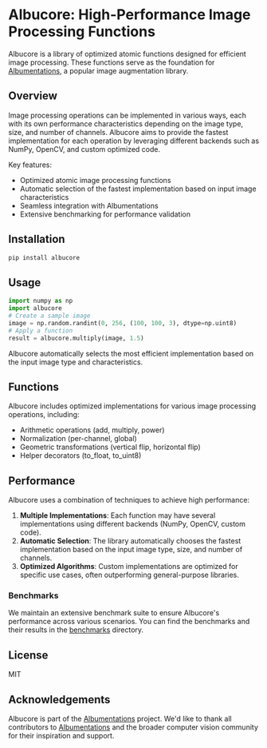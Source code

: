 # Albucore: High-Performance Image Processing Functions

Albucore is a library of optimized atomic functions designed for efficient image processing. These functions serve as the foundation for [Albumentations](https://github.com/albumentations-team/albumentations), a popular image augmentation library.

## Overview

Image processing operations can be implemented in various ways, each with its own performance characteristics depending on the image type, size, and number of channels. Albucore aims to provide the fastest implementation for each operation by leveraging different backends such as NumPy, OpenCV, and custom optimized code.

Key features:

- Optimized atomic image processing functions
- Automatic selection of the fastest implementation based on input image characteristics
- Seamless integration with Albumentations
- Extensive benchmarking for performance validation

## Installation

```bash
pip install albucore
```

## Usage

```python
import numpy as np
import albucore
# Create a sample image
image = np.random.randint(0, 256, (100, 100, 3), dtype=np.uint8)
# Apply a function
result = albucore.multiply(image, 1.5)
```

Albucore automatically selects the most efficient implementation based on the input image type and characteristics.

## Functions

Albucore includes optimized implementations for various image processing operations, including:

- Arithmetic operations (add, multiply, power)
- Normalization (per-channel, global)
- Geometric transformations (vertical flip, horizontal flip)
- Helper decorators (to_float, to_uint8)

## Performance

Albucore uses a combination of techniques to achieve high performance:

1. **Multiple Implementations**: Each function may have several implementations using different backends (NumPy, OpenCV, custom code).
2. **Automatic Selection**: The library automatically chooses the fastest implementation based on the input image type, size, and number of channels.
3. **Optimized Algorithms**: Custom implementations are optimized for specific use cases, often outperforming general-purpose libraries.

### Benchmarks

We maintain an extensive benchmark suite to ensure Albucore's performance across various scenarios. You can find the benchmarks and their results in the [benchmarks](./benchmarks/README.md) directory.

## License

MIT

## Acknowledgements

Albucore is part of the [Albumentations](https://github.com/albumentations-team/albumentations) project. We'd like to thank all contributors to [Albumentations](https://albumentations.ai/) and the broader computer vision community for their inspiration and support.
